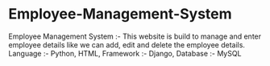 # Employee-Management-System
Employee Management System  :- This website is build to manage and enter  employee details like we can add, edit and delete the employee details.   Language :- Python, HTML, Framework :- Django, Database :- MySQL
